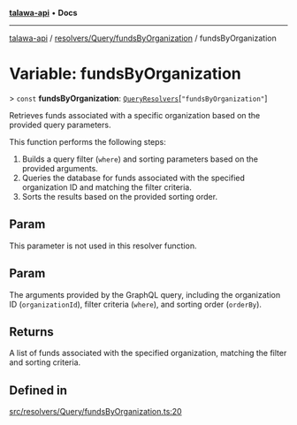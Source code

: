 [**talawa-api**](../../../../README.md) • **Docs**

***

[talawa-api](../../../../modules.md) / [resolvers/Query/fundsByOrganization](../README.md) / fundsByOrganization

# Variable: fundsByOrganization

\> `const` **fundsByOrganization**: [`QueryResolvers`](../../../../types/generatedGraphQLTypes/type-aliases/QueryResolvers.md)\[`"fundsByOrganization"`\]

Retrieves funds associated with a specific organization based on the provided query parameters.

This function performs the following steps:
1. Builds a query filter (`where`) and sorting parameters based on the provided arguments.
2. Queries the database for funds associated with the specified organization ID and matching the filter criteria.
3. Sorts the results based on the provided sorting order.

## Param

This parameter is not used in this resolver function.

## Param

The arguments provided by the GraphQL query, including the organization ID (`organizationId`), filter criteria (`where`), and sorting order (`orderBy`).

## Returns

A list of funds associated with the specified organization, matching the filter and sorting criteria.

## Defined in

[src/resolvers/Query/fundsByOrganization.ts:20](https://github.com/PalisadoesFoundation/talawa-api/blob/f9e8275b1ddff2d3edcec79ee3b37c07998f6cc3/src/resolvers/Query/fundsByOrganization.ts#L20)
